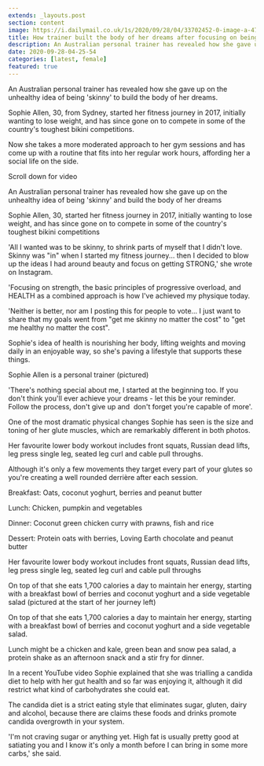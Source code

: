 ```yaml
---
extends: _layouts.post
section: content
image: https://i.dailymail.co.uk/1s/2020/09/28/04/33702452-0-image-a-47_1601262395227.jpg 
title: How trainer built the body of her dreams after focusing on being skinny for years 
description: An Australian personal trainer has revealed how she gave up on the unhealthy idea of being skinny and build the body of her dreams. 
date: 2020-09-28-04-25-54 
categories: [latest, female] 
featured: true 
--- 
```

An Australian personal trainer has revealed how she gave up on the unhealthy idea of being 'skinny' to build the body of her dreams.   

Sophie Allen, 30, from Sydney, started her fitness journey in 2017, initially wanting to lose weight, and has since gone on to compete in some of the country's toughest bikini competitions.

Now she takes a more moderated approach to her gym sessions and has come up with a routine that fits into her regular work hours, affording her a social life on the side. 

Scroll down for video 

An Australian personal trainer has revealed how she gave up on the unhealthy idea of being 'skinny' and build the body of her dreams 

Sophie Allen, 30, started her fitness journey in 2017, initially wanting to lose weight, and has since gone on to compete in some of the country's toughest bikini competitions

'All I wanted was to be skinny, to shrink parts of myself that I didn't love. Skinny was "in" when I started my fitness journey... then I decided to blow up the ideas I had around beauty and focus on getting STRONG,' she wrote on Instagram.

'Focusing on strength, the basic principles of progressive overload, and HEALTH as a combined approach is how I've achieved my physique today. 

'Neither is better, nor am I posting this for people to vote... I just want to share that my goals went from "get me skinny no matter the cost" to "get me healthy no matter the cost".

Sophie's idea of health is nourishing her body, lifting weights and moving daily in an enjoyable way, so she's paving a lifestyle that supports these things. 

Sophie Allen is a personal trainer (pictured) 

'There's nothing special about me, I started at the beginning too. If you don't think you'll ever achieve your dreams - let this be your reminder. Follow the process, don't give up and  don't forget you're capable of more'. 

One of the most dramatic physical changes Sophie has seen is the size and toning of her glute muscles, which are remarkably different in both photos.

Her favourite lower body workout includes front squats, Russian dead lifts, leg press single leg, seated leg curl and cable pull throughs.

Although it's only a few movements they target every part of your glutes so you're creating a well rounded derrière after each session.

Breakfast: Oats, coconut yoghurt, berries and peanut butter

Lunch: Chicken, pumpkin and vegetables

Dinner: Coconut green chicken curry with prawns, fish and rice

Dessert: Protein oats with berries, Loving Earth chocolate and peanut butter  



Her favourite lower body workout includes front squats, Russian dead lifts, leg press single leg, seated leg curl and cable pull throughs

On top of that she eats 1,700 calories a day to maintain her energy, starting with a breakfast bowl of berries and coconut yoghurt and a side vegetable salad (pictured at the start of her journey left)

On top of that she eats 1,700 calories a day to maintain her energy, starting with a breakfast bowl of berries and coconut yoghurt and a side vegetable salad.

Lunch might be a chicken and kale, green bean and snow pea salad, a protein shake as an afternoon snack and a stir fry for dinner.

In a recent YouTube video Sophie explained that she was trialling a candida diet to help with her gut health and so far was enjoying it, although it did restrict what kind of carbohydrates she could eat. 

The candida diet is a strict eating style that eliminates sugar, gluten, dairy and alcohol, because there are claims these foods and drinks promote candida overgrowth in your system. 

'I'm not craving sugar or anything yet. High fat is usually pretty good at satiating you and I know it's only a month before I can bring in some more carbs,' she said.  

